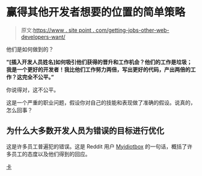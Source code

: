 # 赢得其他开发者想要的位置的简单策略

> 原文:[https://www . site point . com/getting-jobs-other-web-developers-want/](https://www.sitepoint.com/getting-jobs-other-web-developers-want/)

他们是如何做到的？

**"[插入开发人员姓名]如何吸引他们获得的晋升和工作机会？他们的工作是垃圾；我是一个更好的开发者！我比他们工作努力两倍，写出更好的代码，产出两倍的工作？这完全不公平。”**

你说得对，这不公平。

这是一个严重的职业问题，假设你对自己的技能和表现做了准确的假设。说真的，怎么回事？

## 为什么大多数开发人员为错误的目标进行优化

这是许多员工普遍犯的错误。这是 Reddit 用户 [Myidiotbox](https://www.reddit.com/user/Myidiotbox/) 的一句话，概括了许多员工的态度以及他们得到的回应。

[卡](https://www.reddit.com/r/WalgreensStores/comments/dvbygj/an_interesting_title/f7brws0)